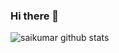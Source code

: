 ### Hi there 👋

<!--
**saikumar-ramavath/saikumar-ramavath** is a ✨ _special_ ✨ repository because its `README.md` (this file) appears on your GitHub profile.

Here are some ideas to get you started:

- 🔭 I’m currently working on ...
- 🌱 I’m currently learning ...
- 👯 I’m looking to collaborate on ...
- 🤔 I’m looking for help with ...
- 💬 Ask me about ...
- 📫 How to reach me: ...
- 😄 Pronouns: ...
- ⚡ Fun fact: ...
-->

<img align="left" alt="saikumar github stats" src = "https://github-readme-stats.vercel.app/api?username=saikumar-ramavath&show_icons=true&theme=radical" />


